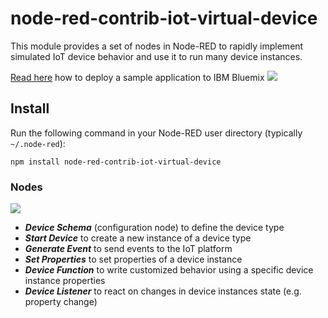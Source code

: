 # node-red-contrib-iot-virtual-device
This module provides a set of nodes in Node-RED to rapidly implement simulated IoT device behavior and use it to run many device instances.



[Read here](https://developer.ibm.com/iotplatform/2016/10/14/new-iot-dev-tools/) how to deploy a sample application to IBM Bluemix
 <img src="http://developer.ibm.com/iotplatform/wp-content/uploads/sites/24/2016/10/2016-10-13_14-36-22.png"/> 




## Install
Run the following command in your Node-RED user directory (typically `~/.node-red`):
```
npm install node-red-contrib-iot-virtual-device
```

### Nodes
<img src="https://developer.ibm.com/iotplatform/wp-content/uploads/sites/24/2016/10/Virtual-IoT-Device.png"/>

- **_Device Schema_** (configuration node) to define the device type
- **_Start Device_** to create a new instance of a device type
- **_Generate Event_** to send events to the IoT platform
- **_Set Properties_** to set properties of a device instance 
- **_Device Function_** to write customized behavior using a specific device instance properties
- **_Device Listener_** to react on changes in device instances state (e.g. property change)

